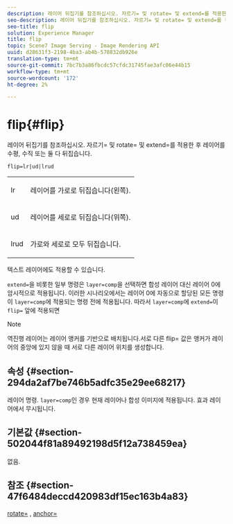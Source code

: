 ```yaml
---
description: 레이어 뒤집기를 참조하십시오. 자르기= 및 rotate= 및 extend=를 적용한 후 레이어를 수평, 수직 또는 둘 다 뒤집습니다.
seo-description: 레이어 뒤집기를 참조하십시오. 자르기= 및 rotate= 및 extend=를 적용한 후 레이어를 수평, 수직 또는 둘 다 뒤집습니다.
seo-title: flip
solution: Experience Manager
title: flip
topic: Scene7 Image Serving - Image Rendering API
uuid: d28631f3-2198-4ba3-ab4b-578832db926e
translation-type: tm+mt
source-git-commit: 7bc7b3a86fbcdc57cfdc31745fae3afc06e44b15
workflow-type: tm+mt
source-wordcount: '172'
ht-degree: 2%

---
```



# flip{#flip}

레이어 뒤집기를 참조하십시오. 자르기= 및 rotate= 및 extend=를 적용한 후 레이어를 수평, 수직 또는 둘 다 뒤집습니다.

`flip=lr|ud|lrud`

<table id="simpletable_072CA0E24B7146D48AEFD70E51E849C2"> 
 <tr class="strow"> 
  <td class="stentry"> <p> <span class="codeph"> lr  </span> </p> </td> 
  <td class="stentry"> <p>레이어를 가로로 뒤집습니다(왼쪽). </p> </td> 
 </tr> 
 <tr class="strow"> 
  <td class="stentry"> <p> <span class="codeph"> ud  </span> </p> </td> 
  <td class="stentry"> <p>레이어를 세로로 뒤집습니다(위쪽). </p> </td> 
 </tr> 
 <tr class="strow"> 
  <td class="stentry"> <p> <span class="codeph"> lrud  </span> </p> </td> 
  <td class="stentry"> <p>가로와 세로로 모두 뒤집습니다. </p> </td> 
 </tr> 
</table>

텍스트 레이어에도 적용할 수 있습니다.

`extend=`을 비롯한 일부 명령은 `layer=comp`을 선택하면 합성 레이어 대신 레이어 0에 암시적으로 적용됩니다. 이러한 시나리오에서는 레이어 0에 자동으로 할당된 모든 명령이 `layer=comp`에 적용되는 명령 전에 적용됩니다. 따라서 `layer=comp`에 `extend=`이 `flip=` 앞에 적용되면

>[!NOTE]
>
>역진행 레이어는 레이어 앵커를 기반으로 배치됩니다.서로 다른 flip= 값은 앵커가 레이어의 중앙에 있지 않을 때 서로 다른 레이어 위치를 생성합니다.

## 속성 {#section-294da2af7be746b5adfc35e29ee68217}

레이어 명령. `layer=comp`인 경우 현재 레이어나 합성 이미지에 적용됩니다. 효과 레이어에서 무시됩니다.

## 기본값 {#section-502044f81a89492198d5f12a738459ea}

없음.

## 참조 {#section-47f6484deccd420983df15ec163b4a83}

[rotate=](../../../../../is-api/http-ref/image-serving-api-ref/c-http-protocol-reference/c-command-reference/r-rotate.md#reference-12abb086635546ec9ec2e1a793dc1096) ,  [anchor=](../../../../../is-api/http-ref/image-serving-api-ref/c-http-protocol-reference/c-command-reference/r-anchor.md#reference-6661e548ab284b82828d8d94c8ddeb7c)
